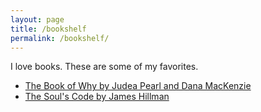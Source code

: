 ```yaml
---
layout: page
title: /bookshelf
permalink: /bookshelf/
---
```


I love books. These are some of my favorites.

- [The Book of Why by Judea Pearl and Dana MacKenzie](https://www.amazon.com/Book-Why-Science-Cause-Effect/dp/046509760X)
- [The Soul's Code by James Hillman](https://www.amazon.com/Souls-Code-Search-Character-Calling/dp/0399180141/ref=sr_1_1?keywords=the+soul%27s+code&qid=1571093820&s=books&sr=1-1)

